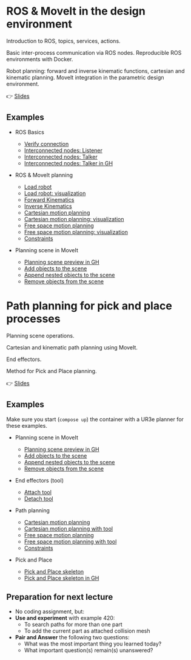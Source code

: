 # ROS & MoveIt in the design environment

Introduction to ROS, topics, services, actions.

Basic inter-process communication via ROS nodes. Reproducible ROS environments with Docker.

Robot planning: forward and inverse kinematic functions, cartesian and kinematic planning. MoveIt integration in the parametric design environment.

👉 [Slides](lecture_04.pdf)

## Examples

* ROS Basics
  * [Verify connection](301_check_connection.py)
  * [Interconnected nodes: Listener](302_ros_hello_world_listener.py)
  * [Interconnected nodes: Talker](303_ros_hello_world_talker.py)
  * [Interconnected nodes: Talker in GH](304_ros_hello_world_talker.ghx)

* ROS & MoveIt planning
  * [Load robot](305_robot_from_ros.py)
  * [Load robot: visualization](306_robot_from_ros_artist.py)
  * [Forward Kinematics](307_forward_kinematics_ros.py)
  * [Inverse Kinematics](308_inverse_kinematics_ros.py)
  * [Cartesian motion planning](309_plan_cartesian_motion_ros.py)
  * [Cartesian motion planning: visualization](310_plan_cartesian_motion_ros_artist.py)
  * [Free space motion planning](311_plan_motion_ros.py)
  * [Free space motion planning: visualization](312_plan_motion_ros_artist.py)
  * [Constraints](313_constraints.py)

* Planning scene in MoveIt
  * [Planning scene preview in GH](314_planning_scene.ghx)
  * [Add objects to the scene](315_add_collision_mesh.py)
  * [Append nested objects to the scene](316_append_collision_meshes.py)
  * [Remove objects from the scene](317_remove_collision_mesh.py)



# Path planning for pick and place processes

Planning scene operations.

Cartesian and kinematic path planning using MoveIt.

End effectors.

Method for Pick and Place planning.

👉 [Slides](lecture_05.pdf)

## Examples

Make sure you start (`compose up`) the container with a UR3e planner for these examples.

* Planning scene in MoveIt
  * [Planning scene preview in GH](314_planning_scene.ghx)
  * [Add objects to the scene](315_add_collision_mesh.py)
  * [Append nested objects to the scene](316_append_collision_meshes.py)
  * [Remove objects from the scene](317_remove_collision_mesh.py)

* End effectors (tool)
  * [Attach tool](400_attach_tool.py)
  * [Detach tool](401_detach_tool.py)

* Path planning
  * [Cartesian motion planning](410_plan_cartesian_motion_ros.py)
  * [Cartesian motion planning with tool](411_plan_cartesian_motion_ros_with_tool.py)
  * [Free space motion planning](412_plan_motion_ros.py)
  * [Free space motion planning with tool](413_plan_motion_ros_with_tool.py)
  * [Constraints](414_constraints.py)

* Pick and Place
  * [Pick and Place skeleton](420_pick_and_place.py)
  * [Pick and Place skeleton in GH](421_pick_and_place_artist.ghx)

## Preparation for next lecture

* No coding assignment, but:
* **Use and experiment** with example 420:
  * To search paths for more than one part
  * To add the current part as attached collision mesh
* **Pair and Answer** the following two questions:
  * What was the most important thing you learned today?
  * What important question(s) remain(s) unanswered?
